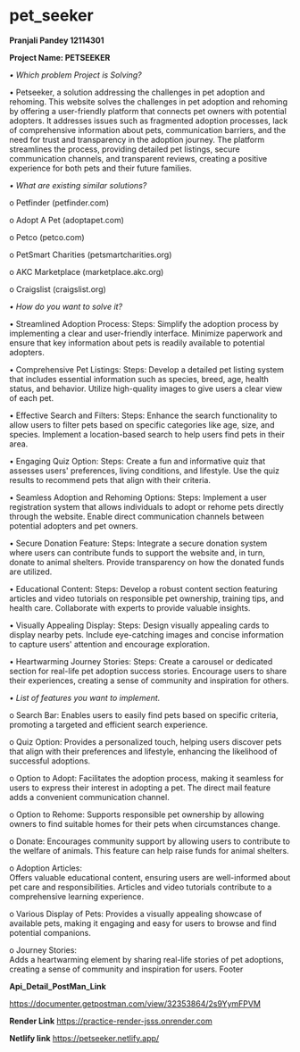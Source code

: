 # pet_seeker
**Pranjali Pandey 12114301**

**Project Name: PETSEEKER**


*•	Which problem Project is Solving?*

•	Petseeker, a solution addressing the challenges in pet adoption and rehoming. This website solves the challenges in pet adoption and rehoming by offering a user-friendly platform that connects pet owners with potential adopters. It addresses issues such as fragmented adoption processes, lack of comprehensive information about pets, communication barriers, and the need for trust and transparency in the adoption journey. The platform streamlines the process, providing detailed pet listings, secure communication channels, and transparent reviews, creating a positive experience for both pets and their future families.

*•	What are existing similar solutions?*

o	Petfinder (petfinder.com)

o	Adopt A Pet (adoptapet.com)

o	Petco (petco.com)

o	PetSmart Charities (petsmartcharities.org)

o	AKC Marketplace (marketplace.akc.org)

o	Craigslist (craigslist.org)

*•	How do you want to solve it?*

•	Streamlined Adoption Process:
Steps: Simplify the adoption process by implementing a clear and user-friendly interface. Minimize paperwork and ensure that key information about pets is readily available to potential adopters.

•	Comprehensive Pet Listings:
Steps: Develop a detailed pet listing system that includes essential information such as species, breed, age, health status, and behavior. Utilize high-quality images to give users a clear view of each pet.

•	Effective Search and Filters:
Steps: Enhance the search functionality to allow users to filter pets based on specific categories like age, size, and species. Implement a location-based search to help users find pets in their area.

•	Engaging Quiz Option:
Steps: Create a fun and informative quiz that assesses users' preferences, living conditions, and lifestyle. Use the quiz results to recommend pets that align with their criteria.

•	Seamless Adoption and Rehoming Options:
Steps: Implement a user registration system that allows individuals to adopt or rehome pets directly through the website. Enable direct communication channels between potential adopters and pet owners.

•	Secure Donation Feature:
Steps: Integrate a secure donation system where users can contribute funds to support the website and, in turn, donate to animal shelters. Provide transparency on how the donated funds are utilized.

•	Educational Content:
Steps: Develop a robust content section featuring articles and video tutorials on responsible pet ownership, training tips, and health care. Collaborate with experts to provide valuable insights.

•	Visually Appealing Display:
Steps: Design visually appealing cards to display nearby pets. Include eye-catching images and concise information to capture users' attention and encourage exploration.

•	Heartwarming Journey Stories:
Steps: Create a carousel or dedicated section for real-life pet adoption success stories. Encourage users to share their experiences, creating a sense of community and inspiration for others.

*•	List of features you want to implement.*

o	Search Bar:
Enables users to easily find pets based on specific criteria, promoting a targeted and efficient search experience.

o	Quiz Option:
Provides a personalized touch, helping users discover pets that align with their preferences and lifestyle, enhancing the likelihood of successful adoptions.

o	Option to Adopt:
Facilitates the adoption process, making it seamless for users to express their interest in adopting a pet. The direct mail feature adds a convenient communication channel.

o	Option to Rehome: 
Supports responsible pet ownership by allowing owners to find suitable homes for their pets when circumstances change.

o	Donate:
 Encourages community support by allowing users to contribute to the welfare of animals. This feature can help raise funds for animal shelters.

o	Adoption Articles:  
Offers valuable educational content, ensuring users are well-informed about pet care and responsibilities. Articles and video tutorials contribute to a comprehensive learning experience.

o	Various Display of Pets: 
 Provides a visually appealing showcase of available pets, making it engaging and easy for users to browse and find potential companions.

o	Journey Stories:    
Adds a heartwarming element by sharing real-life stories of pet adoptions, creating a sense of community and inspiration for users.
Footer


**Api_Detail_PostMan_Link**

https://documenter.getpostman.com/view/32353864/2s9YymFPVM

**Render Link**
https://practice-render-jsss.onrender.com

**Netlify link**
https://petseeker.netlify.app/

